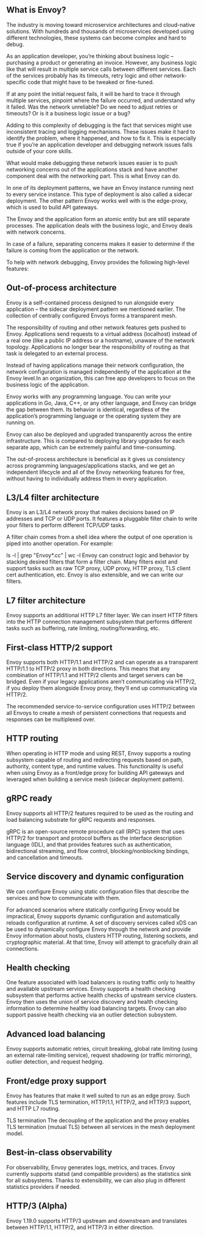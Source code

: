 ## What is Envoy?
The industry is moving toward microservice architectures and cloud-native solutions. With hundreds and thousands of microservices developed using different technologies, these systems can become complex and hard to debug.

As an application developer, you’re thinking about business logic – purchasing a product or generating an invoice. However, any business logic like that will result in multiple service calls between different services. Each of the services probably has its timeouts, retry logic and other network-specific code that might have to be tweaked or fine-tuned.

If at any point the initial request fails, it will be hard to trace it through multiple services, pinpoint where the failure occurred, and understand why it failed. Was the network unreliable? Do we need to adjust retries or timeouts? Or is it a business logic issue or a bug?

Adding to this complexity of debugging is the fact that services might use inconsistent tracing and logging mechanisms. These issues make it hard to identify the problem, where it happened, and how to fix it. This is especially true if you’re an application developer and debugging network issues falls outside of your core skills.

What would make debugging these network issues easier is to push networking concerns out of the applications stack and have another component deal with the networking part. This is what Envoy can do.

In one of its deployment patterns, we have an Envoy instance running next to every service instance. This type of deployment is also called a sidecar deployment. The other pattern Envoy works well with is the edge-proxy, which is used to build API gateways.

The Envoy and the application form an atomic entity but are still separate processes. The application deals with the business logic, and Envoy deals with network concerns.

In case of a failure, separating concerns makes it easier to determine if the failure is coming from the application or the network.

To help with network debugging, Envoy provides the following high-level features:

## Out-of-process architecture
Envoy is a self-contained process designed to run alongside every application – the sidecar deployment pattern we mentioned earlier. The collection of centrally configured Envoys forms a transparent mesh.

The responsibility of routing and other network features gets pushed to Envoy. Applications send requests to a virtual address (localhost) instead of a real one (like a public IP address or a hostname), unaware of the network topology. Applications no longer bear the responsibility of routing as that task is delegated to an external process.

Instead of having applications manage their network configuration, the network configuration is managed independently of the application at the Envoy level.In an organization, this can free app developers to focus on the business logic of the application.

Envoy works with any programming language. You can write your applications in Go, Java, C++, or any other language, and Envoy can bridge the gap between them. Its behavior is identical, regardless of the application’s programming language or the operating system they are running on.

Envoy can also be deployed and upgraded transparently across the entire infrastructure. This is compared to deploying library upgrades for each separate app, which can be extremely painful and time-consuming.

The out-of-process architecture is beneficial as it gives us consistency across programming languages/applications stacks, and we get an independent lifecycle and all of the Envoy networking features for free, without having to individually address them in every application.

## L3/L4 filter architecture
Envoy is an L3/L4 network proxy that makes decisions based on IP addresses and TCP or UDP ports. It features a pluggable filter chain to write your filters to perform different TCP/UDP tasks.

A filter chain comes from a shell idea where the output of one operation is piped into another operation. For example:

ls -l | grep "Envoy*.cc" | wc -l
Envoy can construct logic and behavior by stacking desired filters that form a filter chain. Many filters exist and support tasks such as raw TCP proxy, UDP proxy, HTTP proxy, TLS client cert authentication, etc. Envoy is also extensible, and we can write our filters.

## L7 filter architecture
Envoy supports an additional HTTP L7 filter layer. We can insert HTTP filters into the HTTP connection management subsystem that performs different tasks such as buffering, rate limiting, routing/forwarding, etc.

## First-class HTTP/2 support
Envoy supports both HTTP/1.1 and HTTP/2 and can operate as a transparent HTTP/1.1 to HTTP/2 proxy in both directions. This means that any combination of HTTP/1.1 and HTTP/2 clients and target servers can be bridged. Even if your legacy applications aren’t communicating via HTTP/2, if you deploy them alongside Envoy proxy, they’ll end up communicating via HTTP/2.

The recommended service-to-service configuration uses HTTP/2 between all Envoys to create a mesh of persistent connections that requests and responses can be multiplexed over.

## HTTP routing
When operating in HTTP mode and using REST, Envoy supports a routing subsystem capable of routing and redirecting requests based on path, authority, content type, and runtime values. This functionality is useful when using Envoy as a front/edge proxy for building API gateways and leveraged when building a service mesh (sidecar deployment pattern).

## gRPC ready
Envoy supports all HTTP/2 features required to be used as the routing and load balancing substrate for gRPC requests and responses.

gRPC is an open-source remote procedure call (RPC) system that uses HTTP/2 for transport and protocol buffers as the interface description language (IDL), and that provides features such as authentication, bidirectional streaming, and flow control, blocking/nonblocking bindings, and cancellation and timeouts.

## Service discovery and dynamic configuration
We can configure Envoy using static configuration files that describe the services and how to communicate with them.

For advanced scenarios where statically configuring Envoy would be impractical, Envoy supports dynamic configuration and automatically reloads configuration at runtime. A set of discovery services called xDS can be used to dynamically configure Envoy through the network and provide Envoy information about hosts, clusters HTTP routing, listening sockets, and cryptographic material. At that time, Envoy will attempt to gracefully drain all connections.

## Health checking
One feature associated with load balancers is routing traffic only to healthy and available upstream services. Envoy supports a health checking subsystem that performs active health checks of upstream service clusters. Envoy then uses the union of service discovery and health checking information to determine healthy load balancing targets. Envoy can also support passive health checking via an outlier detection subsystem.

## Advanced load balancing
Envoy supports automatic retries, circuit breaking, global rate limiting (using an external rate-limiting service), request shadowing (or traffic mirroring), outlier detection, and request hedging.

## Front/edge proxy support
Envoy has features that make it well suited to run as an edge proxy. Such features include TLS termination, HTTP/1.1, HTTP/2, and HTTP/3 support, and HTTP L7 routing.

TLS termination
The decoupling of the application and the proxy enables TLS termination (mutual TLS) between all services in the mesh deployment model.

## Best-in-class observability
For observability, Envoy generates logs, metrics, and traces. Envoy currently supports statsd (and compatible providers) as the statistics sink for all subsystems. Thanks to extensibility, we can also plug in different statistics providers if needed.

## HTTP/3 (Alpha)
Envoy 1.19.0 supports HTTP/3 upstream and downstream and translates between HTTP/1.1, HTTP/2, and HTTP/3 in either direction.